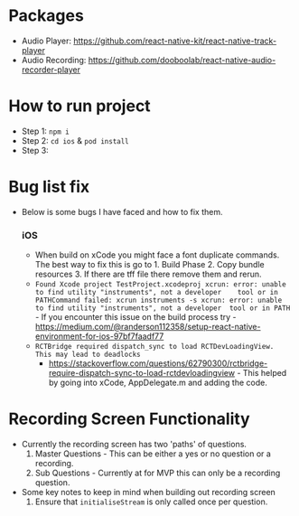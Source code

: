 # Packages
- Audio Player: https://github.com/react-native-kit/react-native-track-player 
- Audio Recording: https://github.com/dooboolab/react-native-audio-recorder-player 

# How to run project
- Step 1: `npm i`
- Step 2: `cd ios` & `pod install`
- Step 3: 

# Bug list fix
- Below is some bugs I have faced and how to fix them. 
  ### iOS
    - When build on xCode you might face a font duplicate commands. The best way to fix this is go to 1. Build Phase 2. Copy bundle resources 3. If there are tff file there remove them and rerun. 
    - `Found Xcode project TestProject.xcodeproj
      xcrun: error: unable to find utility "instruments", not a developer   
      tool or in PATHCommand failed: xcrun instruments -s
      xcrun: error: unable to find utility "instruments", not a developer 
      tool or in PATH` - If you encounter this issue on the build process try - https://medium.com/@randerson112358/setup-react-native-environment-for-ios-97bf7faadf77
    - `RCTBridge required dispatch_sync to load RCTDevLoadingView. This may lead to deadlocks`
      - https://stackoverflow.com/questions/62790300/rctbridge-require-dispatch-sync-to-load-rctdevloadingview - This helped by going into xCode, AppDelegate.m and adding the code.


# Recording Screen Functionality

- Currently the recording screen has two 'paths' of questions. 
  1. Master Questions - This can be either a yes or no question or a recording. 
  2. Sub Questions - Currently at for MVP this can only be a recording question.
- Some key notes to keep in mind when building out recording screen
  1. Ensure that `initialiseStream` is only called once per question.